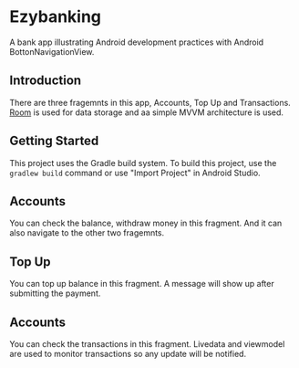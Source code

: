Ezybanking
=================

A bank app illustrating Android development practices with Android BottonNavigationView.

Introduction
------------

There are three fragemnts in this app, Accounts, Top Up and Transactions. [Room](https://developer.android.com/jetpack/androidx/releases/room) is used for data storage and aa simple MVVM architecture is used.

Getting Started
------------
This project uses the Gradle build system. To build this project, use the
`gradlew build` command or use "Import Project" in Android Studio.

Accounts
------------
You can check the balance, withdraw money in this fragment. And it can also navigate to the other two fragemnts. 

Top Up
------------
You can top up balance in this fragment. A message will show up after submitting the payment. 

Accounts
------------
You can check the transactions in this fragment. Livedata and viewmodel are used to monitor transactions so any update will be notified. 
